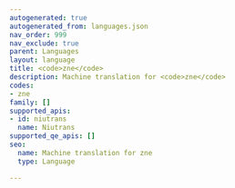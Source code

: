 ```yaml
---
autogenerated: true
autogenerated_from: languages.json
nav_order: 999
nav_exclude: true
parent: Languages
layout: language
title: <code>zne</code>
description: Machine translation for <code>zne</code>
codes:
- zne
family: []
supported_apis:
- id: niutrans
  name: Niutrans
supported_qe_apis: []
seo:
  name: Machine translation for zne
  type: Language

---
```


